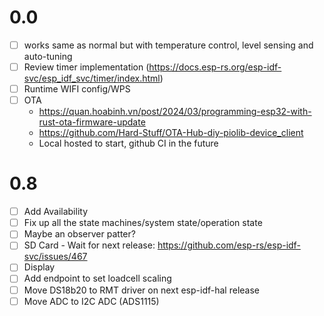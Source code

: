  # 0.0
 - [ ] works same as normal but with temperature control, level sensing and auto-tuning
 - [ ] Review timer implementation (https://docs.esp-rs.org/esp-idf-svc/esp_idf_svc/timer/index.html)
 - [ ] Runtime WIFI config/WPS
 - [ ] OTA
     - https://quan.hoabinh.vn/post/2024/03/programming-esp32-with-rust-ota-firmware-update
     - https://github.com/Hard-Stuff/OTA-Hub-diy-piolib-device_client
     - Local hosted to start, github CI in the future
 
 # 0.8
 - [ ] Add Availability
 - [ ] Fix up all the state machines/system state/operation state
 - [ ] Maybe an observer patter?
 - [ ] SD Card - Wait for next release: https://github.com/esp-rs/esp-idf-svc/issues/467
 - [ ] Display
 - [ ] Add endpoint to set loadcell scaling
 - [ ] Move DS18b20 to RMT driver on next esp-idf-hal release
 - [ ] Move ADC to I2C ADC (ADS1115)